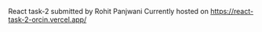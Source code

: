 React task-2 submitted by Rohit Panjwani
Currently hosted on https://react-task-2-orcin.vercel.app/
